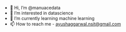 - 👋 Hi, I’m @manuacedata
- 👀 I’m interested in datascience
- 🌱 I’m currently learning machine learning
- 📫 How to reach me - ayushaggarwal.nsit@gmail.com

<!---
manuacedata/manuacedata is a ✨ special ✨ repository because its `README.md` (this file) appears on your GitHub profile.
You can click the Preview link to take a look at your changes.
--->
